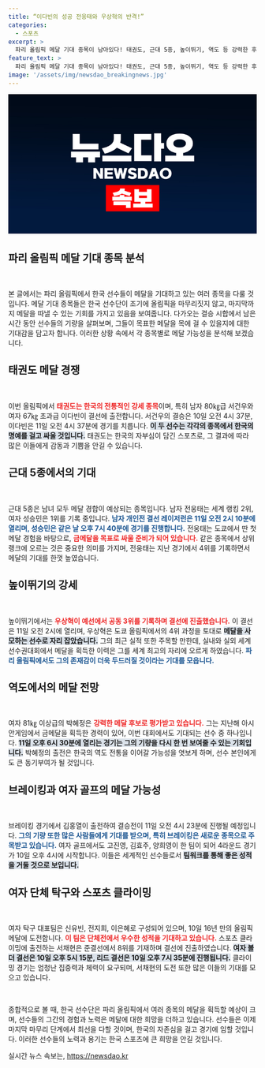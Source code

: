 ```yaml
---
title: “이다빈의 성공 전웅태와 우상혁의 반격!”
categories:
  - 스포츠
excerpt: >
  파리 올림픽 메달 기대 종목이 남아있다! 태권도, 근대 5종, 높이뛰기, 역도 등 강력한 후보들이 포진해 있다. 한국 대표팀이 메달 쟁취를 향한 마지막 분투에 나선다. 클릭해서 확인해보세요!
feature_text: >
  파리 올림픽 메달 기대 종목이 남아있다! 태권도, 근대 5종, 높이뛰기, 역도 등 강력한 후보들이 포진해 있다. 한국 대표팀이 메달 쟁취를 향한 마지막 분투에 나선다. 클릭해서 확인해보세요!
image: '/assets/img/newsdao_breakingnews.jpg'
---
```


<p><img src="/assets/img/newsdao_breakingnews.jpg" alt="flaretime 속보" /></p>

<h2 data-ke-size="size26">파리 올림픽 메달 기대 종목 분석</h2>

<p data-ke-size="size16">&nbsp;</p>

<p>본 글에서는 파리 올림픽에서 한국 선수들이 메달을 기대하고 있는 여러 종목을 다룰 것입니다. 메달 기대 종목들은 한국 선수단이 조기에 올림픽을 마무리짓지 않고, 마지막까지 메달을 따낼 수 있는 기회를 가지고 있음을 보여줍니다. 다가오는 결승 시합에서 남은 시간 동안 선수들의 기량을 살펴보며, 그들이 목표한 메달을 목에 걸 수 있을지에 대한 기대감을 담고자 합니다. 이러한 상황 속에서 각 종목별로 메달 가능성을 분석해 보겠습니다.</p>

<h2 data-ke-size="size26">태권도 메달 경쟁</h2>

<p data-ke-size="size16">&nbsp;</p>

<p>이번 올림픽에서 <b><span style="color: #ee2323;">태권도는 한국의 전통적인 강세 종목</span></b>이며, 특히 남자 80㎏급 서건우와 여자 67㎏ 초과급 이다빈이 결선에 출전합니다. 서건우의 결승은 10일 오전 4시 37분, 이다빈은 11일 오전 4시 37분에 경기를 치릅니다. <b><span style="background-color: #21538527;">이 두 선수는 각각의 종목에서 한국의 명예를 걸고 싸울 것입니다.</span></b> 태권도는 한국의 자부심이 담긴 스포츠로, 그 결과에 따라 많은 이들에게 감동과 기쁨을 안길 수 있습니다. </p>

<h2 data-ke-size="size26">근대 5종에서의 기대</h2>

<p data-ke-size="size16">&nbsp;</p>

<p>근대 5종은 남녀 모두 메달 경합이 예상되는 종목입니다. 남자 전웅태는 세계 랭킹 2위, 여자 성승민은 1위를 기록 중입니다. <b><span style="color: #1a5490;">남자 개인전 결선 레이저런은 11일 오전 2시 10분에 열리며, 성승민은 같은 날 오후 7시 40분에 경기를 진행합니다.</span></b> 전웅태는 도쿄에서 딴 첫 메달 경험을 바탕으로, <b><span style="color: #ee2323;">금메달을 목표로 싸울 준비가 되어 있습니다.</span></b> 같은 종목에서 상위 랭크에 오르는 것은 중요한 의미를 가지며, 전웅태는 지난 경기에서 4위를 기록하면서 메달의 기대를 한껏 높였습니다.</p>

<h2 data-ke-size="size26">높이뛰기의 강세</h2>

<p data-ke-size="size16">&nbsp;</p>

<p>높이뛰기에서는 <b><span style="color: #ee2323;">우상혁이 예선에서 공동 3위를 기록하며 결선에 진출했습니다.</span></b> 이 결선은 11일 오전 2시에 열리며, 우상혁은 도쿄 올림픽에서의 4위 과정을 토대로 <b><span style="background-color: #21538527;">메달을 사모하는 선수로 자리 잡았습니다.</span></b> 그의 최근 실적 또한 주목할 만한데, 실내와 실외 세계 선수권대회에서 메달을 획득한 이력은 그를 세계 최고의 자리에 오르게 하였습니다. <b><span style="color: #1a5490;">파리 올림픽에서도 그의 존재감이 더욱 두드러질 것이라는 기대를 모읍니다.</span></b></p>

<h2 data-ke-size="size26">역도에서의 메달 전망</h2>

<p data-ke-size="size16">&nbsp;</p>

<p>여자 81㎏ 이상급의 박혜정은 <b><span style="color: #ee2323;">강력한 메달 후보로 평가받고 있습니다.</span></b> 그는 지난해 아시안게임에서 금메달을 획득한 경력이 있어, 이번 대회에서도 기대되는 선수 중 하나입니다. <b><span style="background-color: #21538527;">11일 오후 6시 30분에 열리는 경기는 그의 기량을 다시 한 번 보여줄 수 있는 기회입니다.</span></b> 박혜정의 출전은 한국의 역도 전통을 이어갈 가능성을 엿보게 하며, 선수 본인에게도 큰 동기부여가 될 것입니다. </p>

<h2 data-ke-size="size26">브레이킹과 여자 골프의 메달 가능성</h2>

<p data-ke-size="size16">&nbsp;</p>

<p>브레이킹 경기에서 김홍열이 출전하여 결승전이 11일 오전 4시 23분에 진행될 예정입니다. <b><span style="color: #1a5490;">그의 기량 또한 많은 사람들에게 기대를 받으며, 특히 브레이킹은 새로운 종목으로 주목받고 있습니다.</span></b> 여자 골프에서도 고진영, 김효주, 양희영이 한 팀이 되어 4라운드 경기가 10일 오후 4시에 시작합니다. 이들은 세계적인 선수들로서 <b><span style="background-color: #21538527;">팀워크를 통해 좋은 성적을 거둘 것으로 보입니다.</span></b> </p>

<h2 data-ke-size="size26">여자 단체 탁구와 스포츠 클라이밍</h2>

<p data-ke-size="size16">&nbsp;</p>

<p>여자 탁구 대표팀은 신유빈, 전지희, 이은혜로 구성되어 있으며, 10일 16년 만의 올림픽 메달에 도전합니다. <b><span style="color: #ee2323;">이 팀은 단체전에서 우수한 성적을 기대하고 있습니다.</span></b> 스포츠 클라이밍에 출전하는 서채현은 준결선에서 8위를 기재하며 결선에 진출하였습니다. <b><span style="background-color: #21538527;">여자 볼더 결선은 10일 오후 5시 15분, 리드 결선은 10일 오후 7시 35분에 진행됩니다.</span></b> 클라이밍 경기는 엄청난 집중력과 체력이 요구되며, 서채현의 도전 또한 많은 이들의 기대를 모으고 있습니다.</p>

<p data-ke-size="size16">&nbsp;</p>

<p>종합적으로 볼 때, 한국 선수단은 파리 올림픽에서 여러 종목의 메달을 획득할 예상이 크며, 선수들의 그간의 경험과 노력은 메달에 대한 희망을 더하고 있습니다. 선수들은 이제 마지막 마무리 단계에서 최선을 다할 것이며, 한국의 자존심을 걸고 경기에 임할 것입니다. 이러한 선수들의 노력과 용기는 한국 스포츠에 큰 희망을 안길 것입니다.</p>
실시간 뉴스 속보는, <a href="https://newsdao.kr" rel="dofollow">https://newsdao.kr</a>


